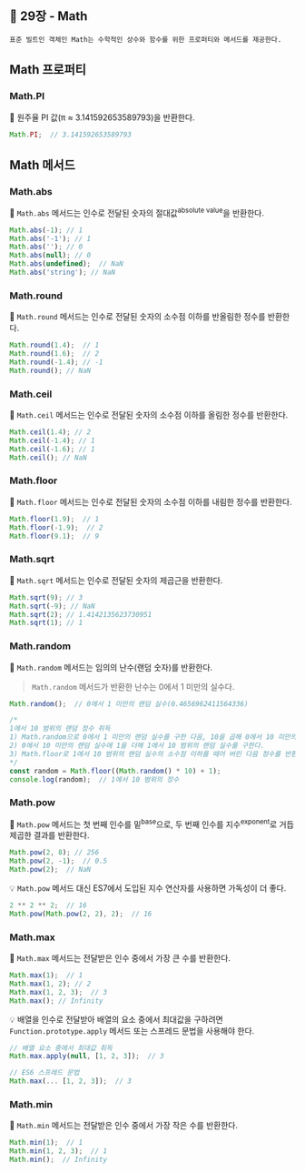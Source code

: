 ## 🔖 29장 - Math

```
표준 빌트인 객체인 Math는 수학적인 상수와 함수를 위한 프로퍼티와 메서드를 제공한다.
```

## Math 프로퍼티

### Math.PI

📌 원주율 PI 값(π ≈ 3.141592653589793)을 반환한다.

```javascript
Math.PI;  // 3.141592653589793
```

## Math 메서드

### Math.abs

📌 `Math.abs` 메서드는 인수로 전달된 숫자의 절대값<sup>absolute value</sup>을 반환한다.

```javascript
Math.abs(-1); // 1
Math.abs('-1'); // 1
Math.abs(''); // 0
Math.abs(null); // 0
Math.abs(undefined);  // NaN
Math.abs('string'); // NaN
```

### Math.round

📌 `Math.round` 메서드는 인수로 전달된 숫자의 소수점 이하를 반올림한 정수를 반환한다.

```javascript
Math.round(1.4);  // 1
Math.round(1.6);  // 2
Math.round(-1.4); // -1
Math.round(); // NaN
```

### Math.ceil

📌 `Math.ceil` 메서드는 인수로 전달된 숫자의 소수점 이하를 올림한 정수를 반환한다.

```javascript
Math.ceil(1.4); // 2
Math.ceil(-1.4); // 1
Math.ceil(-1.6); // 1
Math.ceil(); // NaN
```

### Math.floor

📌 `Math.floor` 메서드는 인수로 전달된 숫자의 소수점 이하를 내림한 정수를 반환한다.

```javascript
Math.floor(1.9);  // 1
Math.floor(-1.9);  // 2
Math.floor(9.1);  // 9
```

### Math.sqrt

📌 `Math.sqrt` 메서드는 인수로 전달된 숫자의 제곱근을 반환한다.

```javascript
Math.sqrt(9); // 3
Math.sqrt(-9); // NaN
Math.sqrt(2); // 1.4142135623730951
Math.sqrt(1); // 1
```

### Math.random

📌 `Math.random` 메서드는 임의의 난수(랜덤 숫자)를 반환한다. 

> `Math.random` 메서드가 반환한 난수는 0에서 1 미만의 실수다.

```javascript
Math.random();  // 0에서 1 미만의 랜덤 실수(0.4656962411564336)

/*
1에서 10 범위의 랜덤 정수 취득
1) Math.random으로 0에서 1 미만의 랜덤 실수를 구한 다음, 10을 곱해 0에서 10 미만의 랜덤 실수를 구한다.
2) 0에서 10 미만의 랜덤 실수에 1을 더해 1에서 10 범위의 랜덤 실수를 구한다.
3) Math.floor로 1에서 10 범위의 랜덤 실수의 소수점 이하를 떼어 버린 다음 정수를 반환한다.
*/
const random = Math.floor((Math.random() * 10) + 1);
console.log(random);  // 1에서 10 범위의 정수
```

### Math.pow

📌 `Math.pow` 메서드는 첫 번째 인수를 밑<sup>base</sup>으로, 두 번째 인수를 지수<sup>exponent</sup>로 거듭제곱한 결과를 반환한다.

```javascript
Math.pow(2, 8); // 256
Math.pow(2, -1);  // 0.5
Math.pow(2);  // NaN
```

💡 `Math.pow` 메서드 대신 ES7에서 도입된 지수 연산자를 사용하면 가독성이 더 좋다.

```javascript
2 ** 2 ** 2;  // 16
Math.pow(Math.pow(2, 2), 2);  // 16
```

### Math.max

📌 `Math.max` 메서드는 전달받은 인수 중에서 가장 큰 수를 반환한다.

```javascript
Math.max(1);  // 1
Math.max(1, 2); // 2
Math.max(1, 2, 3);  // 3
Math.max(); // Infinity
```

💡 배열을 인수로 전달받아 배열의 요소 중에서 최대값을 구하려면 `Function.prototype.apply` 메서드 또는 스프레드 문법을 사용해야 한다.

```javascript
// 배열 요소 중에서 최대값 취득
Math.max.apply(null, [1, 2, 3]);  // 3

// ES6 스프레드 문법
Math.max(... [1, 2, 3]);  // 3
```

### Math.min

📌 `Math.min` 메서드는 전달받은 인수 중에서 가장 작은 수를 반환한다.

```javascript
Math.min(1);  // 1
Math.min(1, 2, 3);  // 1
Math.min();  // Infinity
```
